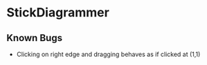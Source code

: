 # StickDiagrammer

## Known Bugs
* Clicking on right edge and dragging behaves as if clicked at (1,1)
